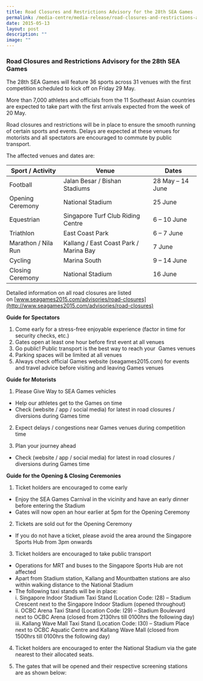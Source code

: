 ```yaml
---
title: Road Closures and Restrictions Advisory for the 28th SEA Games
permalink: /media-centre/media-release/road-closures-and-restrictions-advisory-for-the-28th-sea-games/
date: 2015-05-13
layout: post
description: ""
image: ""
---
```

### **Road Closures and Restrictions Advisory for the 28th SEA Games**
The 28th SEA Games will feature 36 sports across 31 venues with the first competition scheduled to kick off on Friday 29 May.

More than 7,000 athletes and officials from the 11 Southeast Asian countries are expected to take part with the first arrivals expected from the week of 20 May.

Road closures and restrictions will be in place to ensure the smooth running of certain sports and events. Delays are expected at these venues for motorists and all spectators are encouraged to commute by public transport.

The affected venues and dates are:

| **Sport / Activity** | **Venue** | **Dates** |
| -------- | -------- | -------- |
| Football | Jalan Besar / Bishan Stadiums | 28 May – 14 June |
| Opening Ceremony | National Stadium | 25 June |
| Equestrian | Singapore Turf Club Riding Centre | 6 – 10 June |
| Triathlon | East Coast Park | 6 – 7 June |
| Marathon / Nila Run | Kallang / East Coast Park / Marina Bay | 7 June |
| Cycling | Marina South | 9 – 14 June |
| Closing Ceremony | National Stadium | 16 June |

Detailed information on all road closures are listed on [www.seagames2015.com/advisories/road-closures](http://www.seagames2015.com/advisories/road-closures)

**Guide for Spectators**

1.  Come early for a stress-free enjoyable experience (factor in time for security checks, etc.)
2.  Gates open at least one hour before first event at all venues
3.  Go public! Public transport is the best way to reach your  Games venues
4.  Parking spaces will be limited at all venues
5.  Always check official Games website (seagames2015.com) for events and travel advice before visiting and leaving Games venues

**Guide for Motorists**

1. Please Give Way to SEA Games vehicles

*   Help our athletes get to the Games on time
*   Check (website / app / social media) for latest in road closures / diversions during Games time

2. Expect delays / congestions near Games venues during competition time

3. Plan your journey ahead

*   Check (website / app / social media) for latest in road closures / diversions during Games time

**Guide for the Opening & Closing Ceremonies**

1. Ticket holders are encouraged to come early

*   Enjoy the SEA Games Carnival in the vicinity and have an early dinner before entering the Stadium
*   Gates will now open an hour earlier at 5pm for the Opening Ceremony

2. Tickets are sold out for the Opening Ceremony

*   If you do not have a ticket, please avoid the area around the Singapore Sports Hub from 3pm onwards

3. Ticket holders are encouraged to take public transport

*   Operations for MRT and buses to the Singapore Sports Hub are not affected
*   Apart from Stadium station, Kallang and Mountbatten stations are also within walking distance to the National Stadium
*   The following taxi stands will be in place:  
    i. Singapore Indoor Stadium Taxi Stand (Location Code: I28) – Stadium Crescent next to the Singapore Indoor Stadium (opened throughout)  
    ii. OCBC Arena Taxi Stand (Location Code: I29) – Stadium Boulevard next to OCBC Arena (closed from 2130hrs till 0100hrs the following day)  
    iii. Kallang Wave Mall Taxi Stand (Location Code: I30) – Stadium Place next to OCBC Aquatic Centre and Kallang Wave Mall (closed from 1500hrs till 0100hrs the following day)

4. Ticket holders are encouraged to enter the National Stadium via the gate nearest to their allocated seats.

5. The gates that will be opened and their respective screening stations are as shown below:

